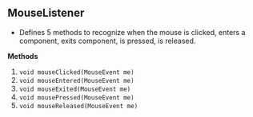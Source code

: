 ## **MouseListener** 

 - Defines 5 methods to recognize when the mouse is clicked, enters a component, exits component, is pressed, is released.

 **Methods**
1. ```void mouseClicked(MouseEvent me)```
2. ```void mouseEntered(MouseEvent me)```
3. ```void mouseExited(MouseEvent me)```
4. ```void mousePressed(MouseEvent me)```
5. ```void mouseReleased(MouseEvent me)```

